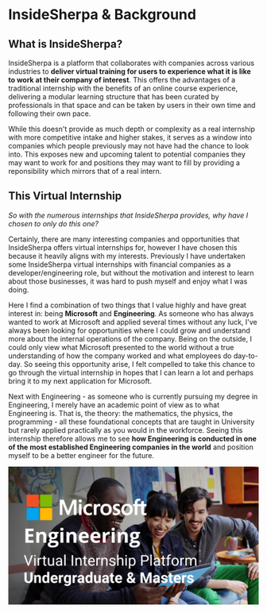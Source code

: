 # InsideSherpa & Background

## What is InsideSherpa?

InsideSherpa is a platform that collaborates with companies across various industries to **deliver virtual training for users to experience what it is like to work at their company of interest**. This offers the advantages of a traditional internship with the benefits of an online course experience, delivering a modular learning structure that has been curated by professionals in that space and can be taken by users in their own time and following their own pace.

While this doesn't provide as much depth or complexity as a real internship with more competitive intake and higher stakes, it serves as a window into companies which people previously may not have had the chance to look into. This exposes new and upcoming talent to potential companies they may want to work for and positions they may want to fill by providing a reponsibility which mirrors that of a real intern.

## This Virtual Internship

_So with the numerous internships that InsideSherpa provides, why have I chosen to only do this one?_

Certainly, there are many interesting companies and opportunities that InsideSherpa offers virtual internships for, however I have chosen this because it heavily aligns with my interests. Previously I have undertaken some InsideSherpa virtual internships with financial companies as a developer/engineering role, but without the motivation and interest to learn about those businesses, it was hard to push myself and enjoy what I was doing.

Here I find a combination of two things that I value highly and have great interest in: being **Microsoft** and **Engineering**. As someone who has always wanted to work at Microsoft and applied several times without any luck, I've always been looking for opportunities where I could grow and understand more about the internal operations of the company. Being on the outside, I could only view what Microsoft presented to the world without a true understanding of how the company worked and what employees do day-to-day. So seeing this opportunity arise, I felt compelled to take this chance to go through the virtual internship in hopes that I can learn a lot and perhaps bring it to my next application for Microsoft.

Next with Engineering - as someone who is currently pursuing my degree in Engineering, I merely have an academic point of view as to what Engineering is. That is, the theory: the mathematics, the physics, the programming - all these foundational concepts that are taught in University but rarely applied practically as you would in the workforce. Seeing this internship therefore allows me to see **how Engineering is conducted in one of the most established Engineering companies in the world** and position myself to be a better engineer for the future.

![](../.gitbook/assets/image%20%286%29.png)



